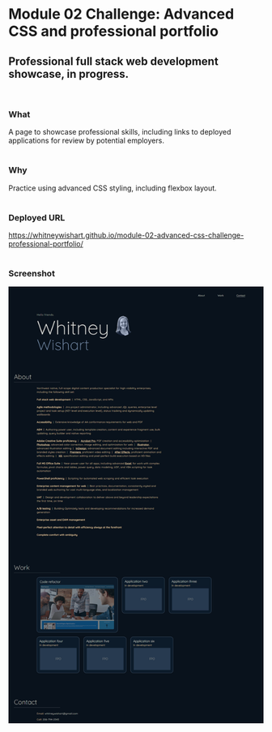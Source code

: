 # Module 02 Challenge: Advanced CSS and professional portfolio
## Professional full stack web development showcase, in progress.
<br/>

### What
A page to showcase professional skills, including links to deployed applications for review by potential employers.
<br/>
<br/>

### Why
Practice using advanced CSS styling, including flexbox layout.
<br/>
<br/>

### Deployed URL
https://whitneywishart.github.io/module-02-advanced-css-challenge-professional-portfolio/
<br/>
<br/>

### Screenshot
<img src="./assets/images/portfolio-screenshot.png" width="650">

